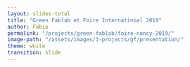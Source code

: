 ```yaml
---
layout: slides-total
title: "Green Fablab et Foire Internatinoal 2019"
author: Fabio
permalink: "/projects/green-fablab/foire-nancy-2019/"
image-path: "/assets/images/3-projects/gf/presentation/"
theme: white
transition: slide
---
```


<section data-markdown data-separator="---">
<script type="text/template">

<img width="90%" class="plain" src="{{ site.baseurl | append:page.image-path | append: '../Logo-GF.png' }}">

##### à la 

<img width="80%" class="plain" src="{{ site.baseurl | append:page.image-path | append: 'FIN-2019/logo.jpg' }}">


<img height="100px" class="plain" src="{{ site.baseurl | append:page.image-path | append: 'logos/UL-LF2L.png' }}">
<img height="100px" class="plain" src="{{ site.baseurl | append:page.image-path | append: 'logos/ERPI.png' }}">

---
# Le challenge!

---
<!-- .slide: style="color:white; text-align: left;"  data-background="{{ site.baseurl | append:page.image-path | append: 'Introduction/BG-Plastic.jpg' }}" -->


<h1 style="color: white; text-align: left;">Réduire la quantité de déchets plastiques à la Foire!!</h1>	

---

# Comment Faire?


---

# L'opportunité


---


<!-- .slide: style="color:white; text-align: left; "  data-background="{{ site.baseurl | append:page.image-path | append: 'Introduction/3DP.jpg' }}" -->

<h3 style="color: white; text-align: left;">L'impression 3D?</h3>	




---


---


  
</script>
</section>
